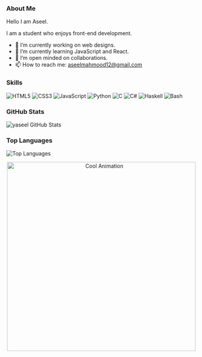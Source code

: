 ### About Me

Hello I am Aseel.

I am a student who enjoys front-end development.

- 🔭 I’m currently working on web designs.
- 🌱 I’m currently learning JavaScript and React.
- 👯 I’m open minded on collaborations.
- 📫 How to reach me: aseelmahmood12@gmail.com

### Skills

![HTML5](https://img.shields.io/badge/-HTML5-E34F26?style=flat-square&logo=html5&logoColor=white)
![CSS3](https://img.shields.io/badge/-CSS3-1572B6?style=flat-square&logo=css3)
![JavaScript](https://img.shields.io/badge/-JavaScript-EDD222?style=flat-square&logo=javascript&logoColor=white)
![Python](https://img.shields.io/badge/-Python-3670A0?style=flat-square&logo=python&logoColor=ffdd54)
![C](https://img.shields.io/badge/-C-A8B9CC?style=flat-square&logo=c&logoColor=white)
![C#](https://img.shields.io/badge/-C%23-9B4993?style=flat-square&logo=csharp&logoColor=white)
![Haskell](https://img.shields.io/badge/-Haskell-5D4F85?style=flat-square&logo=haskell&logoColor=white)
![Bash](https://img.shields.io/badge/-Bash-4EAA25?style=flat-square&logo=gnu-bash&logoColor=white)

### GitHub Stats

![yaseel GitHub Stats](https://github-readme-stats.vercel.app/api?username=yaseel&show_icons=true&theme=radical)

### Top Languages

![Top Languages](https://github-readme-stats.vercel.app/api/top-langs/?username=yaseel&layout=compact&theme=radical)

<p align="center">
  <img src="https://i.giphy.com/3ov9jWu7BuHufyLs7m.webp" width="500" alt="Cool Animation">
</p>
